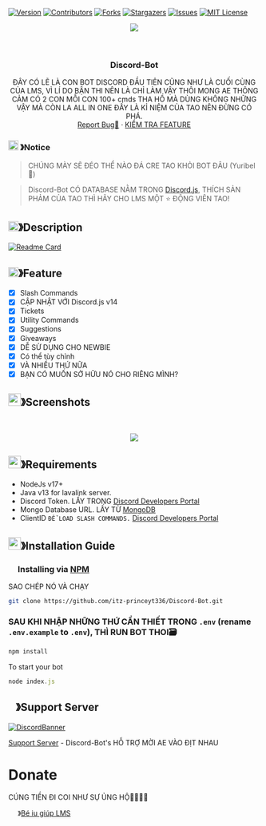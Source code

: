 
[![Version][version-shield]](version-url)
[![Contributors][contributors-shield]][contributors-url]
[![Forks][forks-shield]][forks-url]
[![Stargazers][stars-shield]][stars-url]
[![Issues][issues-shield]][issues-url]
[![MIT License][license-shield]][license-url]
<center><img src="https://capsule-render.vercel.app/api?type=waving&color=gradient&height=200&section=header&text=Discord-Bot&fontSize=80&fontAlignY=35&animation=twinkling&fontColor=gradient" /></center>
<br />
<!-- LOGO DỰ ÁN -->
<br />
<p align="center">
  <a href="https://github.com/minhson05102010">
  </a>

  <h3 align="center">Discord-Bot</h3>

  <p align="center">
    ĐÂY CÓ LẼ LÀ CON BOT DISCORD ĐẦU TIÊN CŨNG NHƯ LÀ CUỐI CÙNG CỦA LMS, VÌ LÍ DO BẬN THI NÊN LÀ CHỈ LÀM VẬY THÔI MONG AE THÔNG CẢM CÓ 2 CON MỖI CON 100+ cmds THA HỒ MÀ DÙNG KHÔNG NHỮNG VẬY MÀ CÒN LA ALL IN ONE ĐẤY LÀ KỈ NIỆM CỦA TAO NÊN ĐỪNG CÓ PHÁ.
    <br />
    <a href="https://github.com/itz-princeyt336/discord-bot/issues">Report Bug🦗</a>
    ·
    <a href="https://github.com/itz-princeyt336/discord-bot/issues">KIỂM TRA FEATURE</a>
  </p>
</p>

<!-- NOTICE -->

### <img src="https://cdn.discordapp.com/emojis/1055803759831294013.png" width="20px" height="20px"> 》Notice 
> CHÚNG MÀY SẼ ĐÉO THỂ NÀO ĐÁ CRE TAO KHỎI BOT ĐÂU (Yuribel🌸)

> Discord-Bot CÓ DATABASE NẰM TRONG [Discord.js](https://github.com/Discordjs/discordjs), 
THÍCH SẢN PHẢM CỦA TAO THÌ HÃY CHO LMS MỘT ⭐ ĐỘNG VIÊN TAO!

<!-- ABOUT THE PROJECT -->

## <img src="https://cdn.discordapp.com/emojis/859424401186095114.png" width="20px" height="20px">》Description 
[![Readme Card](https://github-readme-stats.vercel.app/api/pin/?username=itz-princeyt336&repo=Discord-bot&theme=tokyonight)](https://github.com/itz-princeyt336/Discord-bot)
## <img src="https://cdn.discordapp.com/emojis/852881450667081728.gif" width="20px" height="20px">》Feature
- [x] Slash Commands 
- [x] CẬP NHẬT VỚI Discord.js v14
- [x] Tickets
- [x] Utility Commands
- [x] Suggestions 
- [x] Giveaways 
- [x] DỄ SỬ DỤNG CHO NEWBIE
- [x] Có thể tùy chỉnh
- [x] VÀ NHIỀU THỨ NỮA
- [x] BẠN CÓ MUỐN SỞ HỮU NÓ CHO RIÊNG MÌNH?
## <img src="https://cdn.discordapp.com/emojis/1028680849195020308.png" width="25px" height="25px">》Screenshots
<br />
<p align="center">
  <a href="https://github.com/itz-princeyt336/discord-bot">
    <img src="https://cdn.discordapp.com/attachments/1195025793957494814/1294935547814481960/image.png?ex=670ecc75&is=670d7af5&hm=7b50c739248df299782f1904bbad2056c1ef849df53b54b690e0492b865ee7b8&">
  </a>
</p>

## <img src="https://cdn.discordapp.com/emojis/1009754836314628146.gif" width="25px" height="25px">》Requirements
- NodeJs v17+
- Java v13 for lavalink server.
- Discord Token. LẤY TRONG [Discord Developers Portal](https://discord.com/developers/applications)
- Mongo Database URL. LẤY TỪ [MongoDB](https://cloud.mongodb.com/v2/635277bf9f5c7b5620db28a4#clusters)
- ClientID `ĐỂ LOAD SLASH COMMANDS.` [Discord Developers Portal](https://discord.com/developers/applications)

## <img src="https://cdn.discordapp.com/emojis/814216203466965052.png" width="25px" height="25px">》Installation Guide

### <img src="https://cdn.discordapp.com/emojis/1028680849195020308.png" width="15px" height="15px"> Installing via [NPM](https://www.npmjs.com/)
SAO CHÉP NÓ VÀ CHẠY
```bash
git clone https://github.com/itz-princeyt336/Discord-Bot.git
```
### SAU KHI NHẬP NHỮNG THỨ CẦN THIẾT TRONG `.env` **(rename `.env.example` to `.env`)**, THÌ RUN BOT THOI🗃️

```bash
npm install
```
To start your bot 

```js
node index.js
```

## <img src="https://cdn.discordapp.com/emojis/1036083490292244493.png" width="15px" height="15px">》Support Server
[![DiscordBanner](https://invidget.switchblade.xyz/zPjH55uCYt)](https://discord.gg/zPjH55uCYt)

[Support Server](https://discord.gg/zPjH55uCYt) - Discord-Bot's HỖ TRỢ MỜI AE VÀO ĐỊT NHAU

# Donate

 CÚNG TIỀN ĐI COI NHƯ SỰ ỦNG HỘ🤑🫰🏻💵

<img src="blob:https://www.facebook.com/29c8e958-da97-42de-8241-d52bce7e0acf" width="15px" height="15px"> 》[Bé iu giúp LMS](https://github.com/sponsors/itz-princeyt336)

[version-shield]: https://img.shields.io/github/package-json/v/itz-princeyt336/Discord-Bot?style=for-the-badge
[version-url]: https://github.com/brblacky/WaveMusic
[contributors-shield]: https://img.shields.io/github/contributors/itz-princeyt336/Discord-Bot.svg?style=for-the-badge
[contributors-url]: https://github.com/itz-princeyt336/Discord-Bot/graphs/contributors
[forks-shield]: https://img.shields.io/github/forks/itz-princeyt336/Discord-Bot.svg?style=for-the-badge
[forks-url]: https://github.com/itz-princeyt336/Discord-Bot/network/members
[stars-shield]: https://img.shields.io/github/stars/itz-princeyt336/Discord-Bot.svg?style=for-the-badge
[stars-url]: https://github.com/itz-princeyt336/Discord-Bot/stargazers
[issues-shield]: https://img.shields.io/github/issues/itz-princeyt336/Discord-Bot.svg?style=for-the-badge
[issues-url]: https://github.com/itz-princeyt336/Discord-Bot/issues
[license-shield]: https://img.shields.io/github/license/itz-princeyt336/Discord-Bot.svg?style=for-the-badge
[license-url]: https://github.com/itz-princeyt336/Discord-Bot/blob/master/LICENSE
